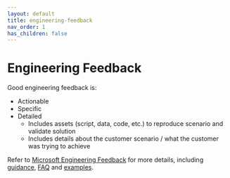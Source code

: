 ```yaml
---
layout: default
title: engineering-feedback
nav_order: 1
has_children: false
---
```


# Engineering Feedback

Good engineering feedback is:

- Actionable
- Specific
- Detailed
  - Includes assets (script, data, code, etc.) to reproduce scenario and validate solution
  - Includes details about the customer scenario / what the customer was trying to achieve

Refer to [Microsoft Engineering Feedback](../../engineering-feedback/README.md) for more details, including [guidance](../../engineering-feedback/feedback-guidance.md), [FAQ](../../engineering-feedback/feedback-faq.md) and [examples](../../engineering-feedback/feedback-examples.md).
